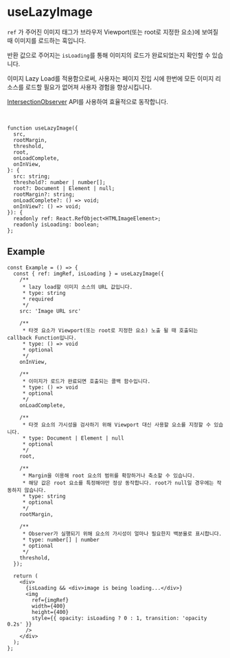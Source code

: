 # useLazyImage

`ref` 가 주어진 이미지 태그가 브라우저 Viewport(또는 root로 지정한 요소)에 보여질 때 이미지를 로드하는 훅입니다.

반환 값으로 주어지는 `isLoading`를 통해 이미지의 로드가 완료되었는지 확인할 수 있습니다.

이미지 Lazy Load를 적용함으로써, 사용자는 페이지 진입 시에 한번에 모든 이미지 리소스를 로드할 필요가 없어져 사용자 경험을 향상시킵니다.

[IntersectionObserver](https://developer.mozilla.org/ko/docs/Web/API/Intersection_Observer_API) API를 사용하여 효율적으로 동작합니다.

<br />

```tsx
function useLazyImage({
  src,
  rootMargin,
  threshold,
  root,
  onLoadComplete,
  onInView,
}: {
  src: string;
  threshold?: number | number[];
  root?: Document | Element | null;
  rootMargin?: string;
  onLoadComplete?: () => void;
  onInView?: () => void;
}): {
  readonly ref: React.RefObject<HTMLImageElement>;
  readonly isLoading: boolean;
};
```

## Example

```tsx
const Example = () => {
  const { ref: imgRef, isLoading } = useLazyImage({
    /**
     * lazy load할 이미지 소스의 URL 값입니다.
     * type: string
     * required
     */
    src: 'Image URL src'

    /**
     * 타겟 요소가 Viewport(또는 root로 지정한 요소) 노출 될 때 호출되는 callback Function입니다.
     * type: () => void
     * optional
     */
    onInView,

    /**
     * 이미지가 로드가 완료되면 호출되는 콜백 함수입니다.
     * type: () => void
     * optional
     */
    onLoadComplete,

    /**
     * 타겟 요소의 가시성을 검사하기 위해 Viewport 대신 사용할 요소를 지정할 수 있습니다.
     * type: Document | Element | null
     * optional
     */
    root,

    /**
     * Margin을 이용해 root 요소의 범위를 확장하거나 축소할 수 있습니다.
     * 해당 값은 root 요소를 특정해야만 정상 동작합니다. root가 null일 경우에는 작동하지 않습니다.
     * type: string
     * optional
     */
    rootMargin,

    /**
     * Observer가 실행되기 위해 요소의 가시성이 얼마나 필요한지 백분율로 표시합니다.
     * type: number[] | number
     * optional
     */
    threshold,
  });

  return (
    <div>
      {isLoading && <div>image is being loading...</div>}
      <img
        ref={imgRef}
        width={400}
        height={400}
        style={{ opacity: isLoading ? 0 : 1, transition: 'opacity 0.2s' }}
      />
    </div>
  );
};
```
